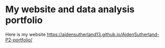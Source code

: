 # My website and data analysis portfolio

Here is my website
https://aidensutherland13.github.io/AidenSutherland-P2-portfolio/

